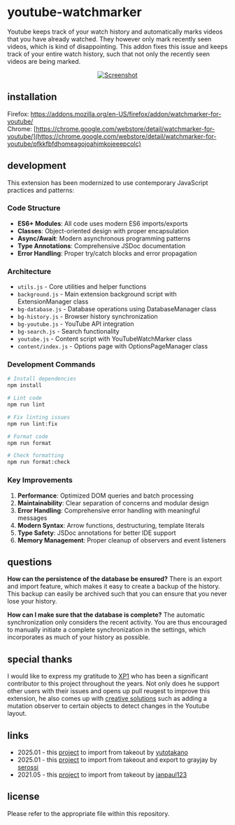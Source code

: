 # youtube-watchmarker

Youtube keeps track of your watch history and automatically marks videos that you have already watched. They however only mark recently seen videos, which is kind of disappointing. This addon fixes this issue and keeps track of your entire watch history, such that not only the recently seen videos are being marked.

<p align="center"><a href="https://sniklaus.com/youwatch"><img src="https://content.sniklaus.com/youwatch/screenshot.jpg" alt="Screenshot"></a></p>

## installation

Firefox: https://addons.mozilla.org/en-US/firefox/addon/watchmarker-for-youtube/
<br />
Chrome: [https://chrome.google.com/webstore/detail/watchmarker-for-youtube/](https://chrome.google.com/webstore/detail/watchmarker-for-youtube/pfkkfbfdhomeagojoahjmkojeeepcolc)

## development

This extension has been modernized to use contemporary JavaScript practices and patterns:

### Code Structure

- **ES6+ Modules**: All code uses modern ES6 imports/exports
- **Classes**: Object-oriented design with proper encapsulation
- **Async/Await**: Modern asynchronous programming patterns
- **Type Annotations**: Comprehensive JSDoc documentation
- **Error Handling**: Proper try/catch blocks and error propagation

### Architecture

- `utils.js` - Core utilities and helper functions
- `background.js` - Main extension background script with ExtensionManager class
- `bg-database.js` - Database operations using DatabaseManager class
- `bg-history.js` - Browser history synchronization
- `bg-youtube.js` - YouTube API integration
- `bg-search.js` - Search functionality
- `youtube.js` - Content script with YouTubeWatchMarker class
- `content/index.js` - Options page with OptionsPageManager class

### Development Commands

```bash
# Install dependencies
npm install

# Lint code
npm run lint

# Fix linting issues
npm run lint:fix

# Format code
npm run format

# Check formatting
npm run format:check
```

### Key Improvements

1. **Performance**: Optimized DOM queries and batch processing
2. **Maintainability**: Clear separation of concerns and modular design
3. **Error Handling**: Comprehensive error handling with meaningful messages
4. **Modern Syntax**: Arrow functions, destructuring, template literals
5. **Type Safety**: JSDoc annotations for better IDE support
6. **Memory Management**: Proper cleanup of observers and event listeners

## questions

<b>How can the persistence of the database be ensured?</b> There is an export and import feature, which makes it easy to create a backup of the history. This backup can easily be archived such that you can ensure that you never lose your history.

<b>How can I make sure that the database is complete?</b> The automatic synchronization only considers the recent activity. You are thus encouraged to manually initiate a complete synchronization in the settings, which incorporates as much of your history as possible.

## special thanks

I would like to express my gratitude to [XP1](https://github.com/XP1) who has been a significant contributor to this project throughout the years. Not only does he support other users with their issues and opens up pull reuqest to improve this extension, he also comes up with [creative solutions](https://github.com/sniklaus/youtube-watchmarker/pull/126) such as adding a mutation observer to certain objects to detect changes in the Youtube layout.

## links

- 2025.01 - this [project](https://github.com/yutotakano/youtube-takeout-json-to-watchmarker) to import from takeout by [yutotakano](https://github.com/yutotakano)
- 2025.01 - this [project](https://github.com/serossi/YT2Grayjay) to import from takeout and export to grayjay by [serossi](https://github.com/serossi)
- 2021.05 - this [project](https://github.com/janpaul123/youtube-takeout-to-watchmarker) to import from takeout by [janpaul123](https://github.com/janpaul123)

## license

Please refer to the appropriate file within this repository.
